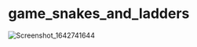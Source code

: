 ﻿# game_snakes_and_ladders

![Screenshot_1642741644](https://user-images.githubusercontent.com/39925526/150469440-7dfc8d43-812a-4849-a387-4130dee2bb4f.png)
